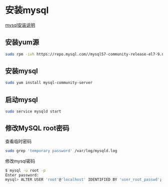 # 安装mysql
[mysql安装说明](https://dev.mysql.com/doc/refman/5.7/en/linux-installation-yum-repo.html)

## 安装yum源
``` bash
sudo rpm -ivh https://repo.mysql.com//mysql57-community-release-el7-9.noarch.rpm
```
## 安装mysql
``` bash
sudo yum install mysql-community-server
```
## 启动mysql
``` bash
sudo service mysqld start
```
## 修改MySQL root密码
查看临时密码
``` bash
sudo grep 'temporary password' /var/log/mysqld.log
```
修改mysql密码
``` bash
$ mysql -u root -p
Enter password:
mysql> ALTER USER 'root'@'localhost' IDENTIFIED BY 'user_root_passwd';
```
